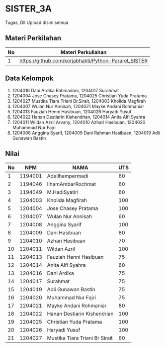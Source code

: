 # SISTER_3A
Tugas, Dll Upload disini semua
## Materi Perkilahan
| No | Materi Perkuliahan |
| -------- | -------- |
| 1| https://github.com/kerjabhakti/Python-Pararel_SISTER |

## Data Kelompok
1. 1204016 Dani Ardika Rahmadani, 1204017 Surahmat
2. 1204004 Jose Chasey Pratama, 1204025 Christian Yuda Pratama
3. 1204027 Mustika Tiara Triani Br.Sirait, 1204003 Kholida Magfirah
4. 1204007 Wulan Nur Annisah, 1204021 Mayke Andani Rohmaniar
5. 1204013 Fauziah Henni Hasibuan, 1204026 Haryadi Yusuf
6. 1204022 Hanan Destiarin Kishendrian, 1204014 Anita Alfi Syahra
7. 1204011 Wildan Azril Arvany, 1204010 Azhari Hasibuan, 1204020	Muhammad Nur Fajri
8. 1204008 Anggina Syarif, 1204009 Dani Rahman Hasibuan, 1204019 Adli Gunawan Bastin

## Nilai 
| No | NPM | NAMA | UTS |
| -------- | -------- |-------- |-------- |
| 1 | 1194001 | Adeilhampermadi |60 |
| 2 | 1194046 | IlhamAmbarRochmat |60 |
| 3 | 1194049 | M.HadiSyatiri |60 |
| 4 | 1204003 | Kholida Magfirah |100 |
| 5 | 1204004 | Jose Chasey Pratama |100 |
| 6 | 1204007 | Wulan Nur Annisah |60 |
| 7 | 1204008 | Anggina Syarif |100 |
| 8 | 1204009 | Dani Hasibuan |80 |
| 9 | 1204010 | Azhari Hasibuan |70 |
| 10 | 1204011 | Wildan Azril |100 |
| 11 | 1204013 | Fauziah Henni Hasibuan |75 |
| 12 | 1204014 | Anita Alfi Syahra |60 |
| 13 | 1204016 | Dani Ardika  |75 |
| 14 | 1204017 | Surahmat  |75 |
| 15 | 1204019 | Adli Gunawan Bastin  |75 |
| 16 | 1204020 | Muhammad Nur Fajri  |75 |
| 17 | 1204021 | Mayke Andani Rohmaniar  |80 |
| 18 | 1204022 | Hanan Destiarin Kishendrian  |100 |
| 19 | 1204025 | Christian Yuda Pratama  |100 |
| 20 | 1204026 | Haryadi Yusuf  |100 |
| 21 | 1204027 | Mustika Tiara Triani Br Sirait  |60 |











